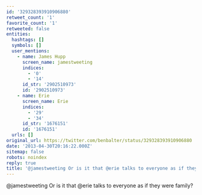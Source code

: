 ```yaml
---
id: '329328393910906880'
retweet_count: '1'
favorite_count: '1'
retweeted: false
entities:
  hashtags: []
  symbols: []
  user_mentions:
    - name: James Hupp
      screen_name: jamestweeting
      indices:
        - '0'
        - '14'
      id_str: '2902510973'
      id: '2902510973'
    - name: Erie
      screen_name: Erie
      indices:
        - '29'
        - '34'
      id_str: '1676151'
      id: '1676151'
  urls: []
original_url: https://twitter.com/benbalter/status/329328393910906880
date: '2013-04-30T20:16:22.000Z'
sitemap: false
robots: noindex
reply: true
title: '@jamestweeting Or is it that @erie talks to everyone as if they were family?'
---
```


@jamestweeting Or is it that @erie talks to everyone as if they were family?